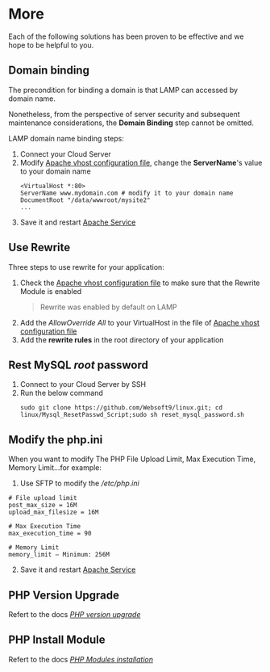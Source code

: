 # More

Each of the following solutions has been proven to be effective and we hope to be helpful to you.

## Domain binding

The precondition for binding a domain is that LAMP can accessed by domain name.

Nonetheless, from the perspective of server security and subsequent maintenance considerations, the **Domain Binding** step cannot be omitted.

LAMP domain name binding steps:

1. Connect your Cloud Server
2. Modify [Apache vhost configuration file](/stack-components.md#apache), change the **ServerName**'s value to your domain name
   ```text
   <VirtualHost *:80>
   ServerName www.mydomain.com # modify it to your domain name
   DocumentRoot "/data/wwwroot/mysite2"
   ...
   ```
3. Save it and restart [Apache Service](/admin-services.md#apache)


## Use Rewrite

Three steps to use rewrite for your application:

1. Check the [Apache vhost configuration file](/stack-components.md#apache) to make sure that the Rewrite Module is enabled
   > Rewrite was enabled by default on LAMP
2. Add the *AllowOverride All* to your VirtualHost in the file of [Apache vhost configuration file](/stack-components.md#apache)
3. Add the **rewrite rules** in the root directory of your application

## Rest MySQL *root* password

1. Connect to your Cloud Server by SSH
2. Run the below command
   ```
   sudo git clone https://github.com/Websoft9/linux.git; cd linux/Mysql_ResetPasswd_Script;sudo sh reset_mysql_password.sh
   ```

## Modify the php.ini

When you want to modify The PHP File Upload Limit, Max Execution Time, Memory Limit...for example:

1. Use SFTP to modify the */etc/php.ini* 
```
# File upload limit
post_max_size = 16M
upload_max_filesize = 16M

# Max Execution Time
max_execution_time = 90

# Memory Limit
memory_limit – Minimum: 256M
```
2. Save it and restart [Apache Service](/admin-services.md#apache)

## PHP Version Upgrade

Refert to the docs *[PHP version upgrade](https://support.websoft9.com/docs/linux/zh/lang-php.html#verion-upgrade)*

## PHP Install Module

Refert to the docs *[PHP Modules installation](https://support.websoft9.com/docs/linux/lang-php.html#install-module)*